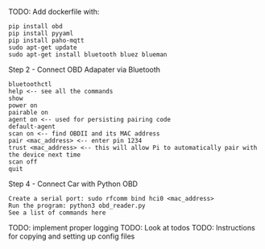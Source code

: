 TODO: Add dockerfile with:

    pip install obd
    pip install pyyaml
    pip install paho-mqtt
    sudo apt-get update
    sudo apt-get install bluetooth bluez blueman

Step 2 - Connect OBD Adapater via Bluetooth

    bluetoothctl
    help <-- see all the commands
    show
    power on
    pairable on
    agent on <-- used for persisting pairing code
    default-agent
    scan on <-- find OBDII and its MAC address
    pair <mac_address> <-- enter pin 1234
    trust <mac_address> <-- this will allow Pi to automatically pair with the device next time
    scan off
    quit

Step 4 - Connect Car with Python OBD

    Create a serial port: sudo rfcomm bind hci0 <mac_address>
    Run the program: python3 obd_reader.py
    See a list of commands here


TODO: implement proper logging
TODO: Look at todos
TODO: Instructions for copying and setting up config files